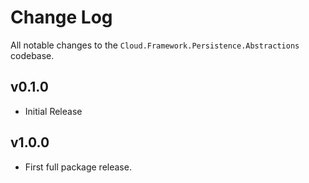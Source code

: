 # Change Log
All notable changes to the `Cloud.Framework.Persistence.Abstractions` codebase.

## v0.1.0
- Initial Release

## v1.0.0
- First full package release.